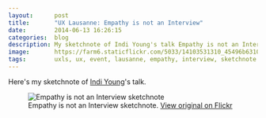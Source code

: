 ```yaml
---
layout:      post
title:       "UX Lausanne: Empathy is not an Interview"
date:        2014-06-13 16:26:15
categories:  blog
description: My sketchnote of Indi Young's talk Empathy is not an Interview
image:       https://farm6.staticflickr.com/5033/14103531310_45496b6310_z.jpg
tags:        uxls, ux, event, lausanne, empathy, interview, sketchnote
---
```


Here's my sketchnote of [Indi Young](https://twitter.com/indiyoung)'s talk.

<figure>
  <img src="https://farm3.staticflickr.com/2902/14409269631_b0fd5bb74e_z.jpg" alt="Empathy is not an Interview sketchnote">
  <figcaption>
    Empathy is not an Interview sketchnote. <a href="https://www.flickr.com/photos/alienlebarge/14409269631/">View original on Flickr</a>
  </figcaption>
</figure>
